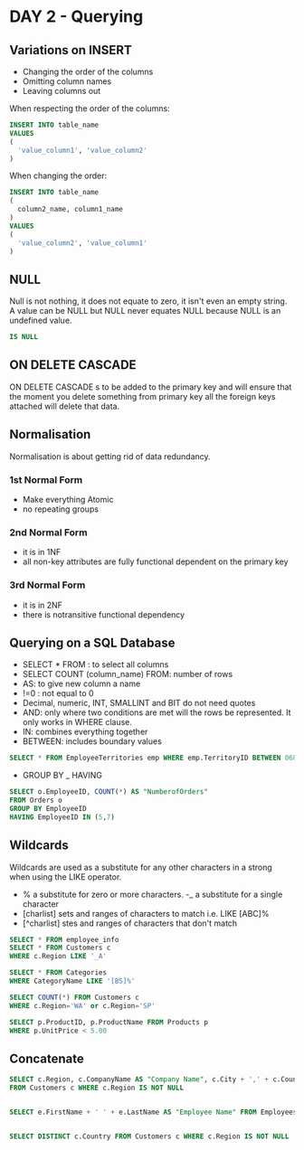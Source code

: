 # DAY 2 - Querying

## Variations on INSERT
- Changing the order of the columns
- Omitting column names
- Leaving columns out

When respecting the order of the columns:
```SQL
INSERT INTO table_name
VALUES
(
  'value_column1', 'value_column2'
)
```
When changing the order:
```SQL
INSERT INTO table_name
(
  column2_name, column1_name
)
VALUES
(
  'value_column2', 'value_column1'
)
```
## NULL

Null is not nothing, it does not equate to zero, it isn't even an empty string. A value can be NULL but NULL never equates NULL because NULL is an undefined value. 
```SQL
IS NULL
```
## ON DELETE CASCADE
ON DELETE CASCADE s to be added to the primary key and will ensure that the moment you delete something from primary key all the foreign keys attached will delete that data. 

## Normalisation
Normalisation is about getting rid of data redundancy.
### 1st Normal Form
- Make everything Atomic
- no repeating groups

### 2nd Normal Form
- it is in 1NF
- all non-key attributes are fully functional dependent on the primary key

### 3rd Normal Form
- it is in 2NF
- there is notransitive functional dependency

## Querying on a SQL Database
- SELECT * FROM : to select all columns
- SELECT COUNT (column_name) FROM: number of rows
- AS: to give new column a name
- !=0 : not equal to 0
- Decimal, numeric, INT, SMALLINT and BIT do not need quotes
- AND: only where two conditions are met will the rows be represented. It only works in WHERE clause. 
- IN: combines everything together
- BETWEEN: includes boundary values
```SQL
SELECT * FROM EmployeeTerritories emp WHERE emp.TerritoryID BETWEEN 06800 AND 09999
```
- GROUP BY _ HAVING
```SQL
SELECT o.EmployeeID, COUNT(*) AS "NumberofOrders"
FROM Orders o
GROUP BY EmployeeID
HAVING EmployeeID IN (5,7)
```

## Wildcards
Wildcards are used as a substitute for any other characters in a strong when using the LIKE operator.
- % a substitute for zero or more characters.
-_ a substitute for a single character
- [charlist] sets and ranges of characters to match i.e. LIKE [ABC]%
- [^charlist] stes and ranges of characters that don't match

```SQL
SELECT * FROM employee_info
SELECT * FROM Customers c
WHERE c.Region LIKE '_A'

SELECT * FROM Categories
WHERE CategoryName LIKE '[BS]%'

SELECT COUNT(*) FROM Customers c
WHERE c.Region='WA' or c.Region='SP'

SELECT p.ProductID, p.ProductName FROM Products p
WHERE p.UnitPrice < 5.00


```
## Concatenate
```SQL
SELECT c.Region, c.CompanyName AS "Company Name", c.City + ',' + c.Country "City"
FROM Customers c WHERE c.Region IS NOT NULL


SELECT e.FirstName + ' ' + e.LastName AS "Employee Name" FROM Employees e


SELECT DISTINCT c.Country FROM Customers c WHERE c.Region IS NOT NULL

